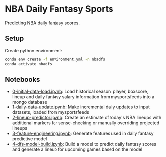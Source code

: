 # NBA Daily Fantasy Sports

Predicting NBA daily fantasy scores.

## Setup

Create python environment:

```bash
conda env create -f environment.yml -n nbadfs
conda activate nbadfs
```

## Notebooks

- [0-initial-data-load.ipynb](./0-initial-data-load.ipynb): Load historical season, player, boxscore, lineup and daily fantasy salary information from mysportsfeeds into a mongo database
- [1-daily-data-update.ipynb](./1-daily-data-update.ipynb): Make incremental daily updates to input datasets, loaded from mysportsfeeds
- [2-lineup-predictor.ipynb](./2-lineup-predictor.ipynb): Create an estimate of today's NBA lineups with additional markers for sense-checking or manually overriding projected lineups
- [3-feature-engineering.ipynb](./3-feature-engineering.ipynb): Generate features used in daily fantasy predictive model
- [4-dfs-model-build.ipynb](./4-dfs-model-build.ipynb): Build a model to predict daily fantasy scores and generate a lineup for upcoming games based on the model
